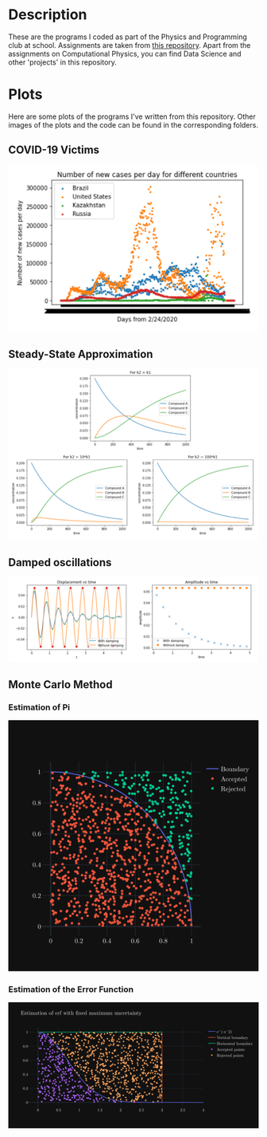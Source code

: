 # Description

These are the programs I coded as part of the Physics and Programming club at school. Assignments are taken from [this repository](https://github.com/danielct/High-School-Computational-Physics-Workshop). Apart from the assignments on Computational Physics, you can find Data Science and other 'projects' in this repository.

# Plots

Here are some plots of the programs I've written from this repository. Other images of the plots and the code can be found in the corresponding folders.

## COVID-19 Victims

![Number of new COVID-19 cases per day by country](/Data%20Science/png-plots/number-of-new-cases-per-day-by-country-one-plot.png)

## Steady-State Approximation

![Steady-state approximation](/Chemical%20kinetics/png-plots/steady-state-approximation.png)

## Damped oscillations

![Damped oscillations](/Assignments/png-plots/assignment-4-2.png)

## Monte Carlo Method

### Estimation of Pi

![Estimation of pi](/Assignments/png-plots/assignment-5-1.png)

### Estimation of the Error Function

![Estimation of the error function](/Assignments/png-plots/assignment-5-5.png)
